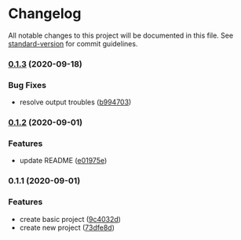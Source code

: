 # Changelog

All notable changes to this project will be documented in this file. See [standard-version](https://github.com/conventional-changelog/standard-version) for commit guidelines.

### [0.1.3](https://github.com/EmersonBraun/pretty-log/compare/v0.1.2...v0.1.3) (2020-09-18)


### Bug Fixes

* resolve output troubles ([b994703](https://github.com/EmersonBraun/pretty-log/commit/b994703eaa81b2ca33afe00d1b15c2a4c22cfddd))

### [0.1.2](https://github.com/EmersonBraun/pretty-log/compare/v0.1.1...v0.1.2) (2020-09-01)


### Features

* update README ([e01975e](https://github.com/EmersonBraun/pretty-log/commit/e01975ebde1e011f03e21af778ee750f750b67ea))

### 0.1.1 (2020-09-01)


### Features

* create basic project ([9c4032d](https://github.com/EmersonBraun/pretty-log/commit/9c4032db1199d059d5ea9c02c89645341c2956b4))
* create new project ([73dfe8d](https://github.com/EmersonBraun/pretty-log/commit/73dfe8de8a192591f9ea612aa8de380398a1d676))
